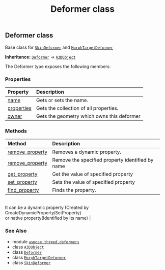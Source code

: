 ﻿---
title: Deformer class
second_title: Aspose.3D for Python via .NET API References
description: 
type: docs
weight: 20
url: /python-net/aspose.threed.deformers/deformer/
is_root: false
---

## Deformer class

Base class for [`SkinDeformer`](/3d/python-net/aspose.threed.deformers/skindeformer) and [`MorphTargetDeformer`](/3d/python-net/aspose.threed.deformers/morphtargetdeformer)



**Inheritance:** [`Deformer`](/3d/python-net/aspose.threed.deformers/deformer) → 
[`A3DObject`](/3d/python-net/aspose.threed/a3dobject)



The Deformer type exposes the following members:

### Properties
| Property | Description |
| :- | :- |
| [name](/3d/python-net/aspose.threed.deformers/deformer/name) | Gets or sets the name. |
| [properties](/3d/python-net/aspose.threed.deformers/deformer/properties) | Gets the collection of all properties. |
| [owner](/3d/python-net/aspose.threed.deformers/deformer/owner) | Gets the geometry which owns this deformer |


### Methods
| Method | Description |
| :- | :- |
| [remove_property](/3d/python-net/aspose.threed.deformers/deformer/remove_property/#aspose.threed.Property) | Removes a dynamic property. |
| [remove_property](/3d/python-net/aspose.threed.deformers/deformer/remove_property/#str) | Remove the specified property identified by name |
| [get_property](/3d/python-net/aspose.threed.deformers/deformer/get_property/#str) | Get the value of specified property |
| [set_property](/3d/python-net/aspose.threed.deformers/deformer/set_property/#str-any) | Sets the value of specified property |
| [find_property](/3d/python-net/aspose.threed.deformers/deformer/find_property/#str) | Finds the property.<br/>It can be a dynamic property (Created by CreateDynamicProperty/SetProperty) <br/>or native property(Identified by its name) |



### See Also
* module [`aspose.threed.deformers`](..)
* class [`A3DObject`](/3d/python-net/aspose.threed/a3dobject)
* class [`Deformer`](/3d/python-net/aspose.threed.deformers/deformer)
* class [`MorphTargetDeformer`](/3d/python-net/aspose.threed.deformers/morphtargetdeformer)
* class [`SkinDeformer`](/3d/python-net/aspose.threed.deformers/skindeformer)
